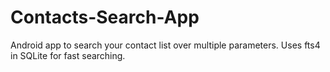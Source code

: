 # Contacts-Search-App
Android app to search your contact list over multiple parameters. Uses fts4 in SQLite for fast searching.
